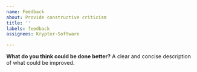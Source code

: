 ```yaml
---
name: Feedback
about: Provide constructive criticism
title: ''
labels: feedback
assignees: Kryptor-Software

---
```


**What do you think could be done better?**
A clear and concise description of what could be improved.
